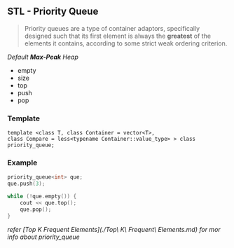 ## STL - Priority Queue

> Priority queues are a type of container adaptors, specifically designed such that its first element is always the **greatest** of the elements it contains, according to some strict weak ordering criterion.

_Default **Max-Peak** Heap_

- empty
- size
- top
- push
- pop

### Template
    template <class T, class Container = vector<T>,
    class Compare = less<typename Container::value_type> > class priority_queue;

### Example    
```c
priority_queue<int> que;
que.push(3);

while (!que.empty()) {
    cout << que.top();
    que.pop();
}
```

_refer [Top K Frequent Elements](./Top\ K\ Frequent\ Elements.md) for mor info about priority\_queue_